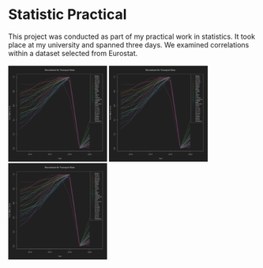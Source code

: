 # Statistic Practical

This project was conducted as part of my practical work in statistics. It took place at my university and spanned three days. We examined correlations within a dataset selected from Eurostat. 
<br>
<br>
<img src="result_graphs/Aufgabe_08_a_1.png" alt="grafik" width="200">
<img src="result_graphs/Aufgabe_08_a_1.png" alt="grafik" width="200">
<img src="result_graphs/Aufgabe_08_a_1.png" alt="grafik" width="200">
